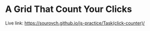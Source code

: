 # A Grid That Count Your Clicks

Live link: https://sourovch.github.io/js-practice/Task(click-counter)/
